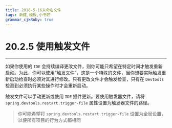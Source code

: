 ```yaml
---
title: 2018-5-16未命名文件 
tags: 新建,模板,小书匠
grammar_cjkRuby: true
---
```



# 20.2.5 使用触发文件
---

如果你使用的 `IDE` 会持续编译更改文件，则你可能只希望在特定时间才触发重新启动。为此，你可以使用“触发文件”，这是一个特殊的文件，当你想要实际触发重新启动检查时必须对其进行修改。只有更改文件才会触发检查，只有在 `Devtools` 检测到必须执行某些操作时才会重新启动。

触发文件可以手动更新或使用 `IDE` 插件更新。要使用触发器文件，请将 `spring.devtools.restart.trigger-file` 属性设置为触发器文件的路径。

> 你可能希望将 `spring.devtools.restart.trigger-file` 设置为全局设置，以便所有项目的行为方式都相同